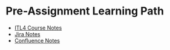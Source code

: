 # Pre-Assignment Learning Path

- [ITL4 Course Notes](itil4-service-management/itil4_notes.md)
- [Jira Notes](jira-confluence/jira_notes.md)
- [Confluence Notes](jira-confluence/confluence_notes.md)